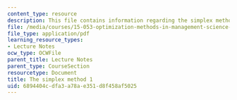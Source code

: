 ```yaml
---
content_type: resource
description: This file contains information regarding the simplex method 1.
file: /media/courses/15-053-optimization-methods-in-management-science-spring-2013/6894404cdfa3a78ae351d8f458af5025_MIT15_053S13_lec4.pdf
file_type: application/pdf
learning_resource_types:
- Lecture Notes
ocw_type: OCWFile
parent_title: Lecture Notes
parent_type: CourseSection
resourcetype: Document
title: The simplex method 1
uid: 6894404c-dfa3-a78a-e351-d8f458af5025
---
```

